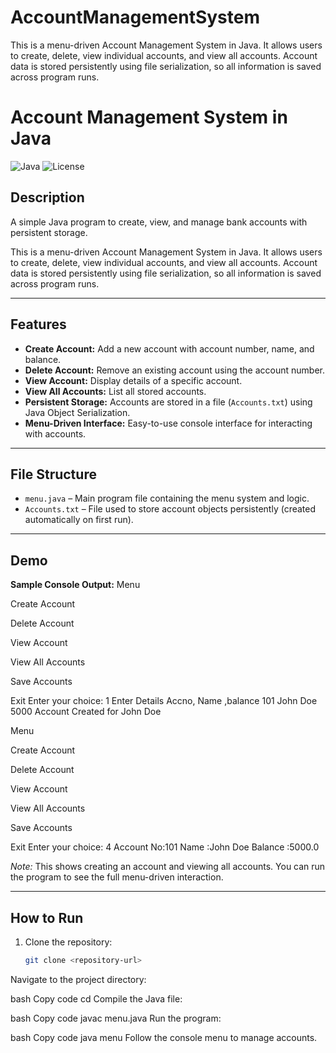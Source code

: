 # AccountManagementSystem
This is a menu-driven Account Management System in Java. It allows users to create, delete, view individual accounts, and view all accounts. Account data is stored persistently using file serialization, so all information is saved across program runs.

# Account Management System in Java

![Java](https://img.shields.io/badge/Language-Java-red)
![License](https://img.shields.io/badge/License-MIT-green)

## Description
A simple Java program to create, view, and manage bank accounts with persistent storage.

This is a menu-driven Account Management System in Java. It allows users to create, delete, view individual accounts, and view all accounts. Account data is stored persistently using file serialization, so all information is saved across program runs.

---

## Features
- **Create Account:** Add a new account with account number, name, and balance.  
- **Delete Account:** Remove an existing account using the account number.  
- **View Account:** Display details of a specific account.  
- **View All Accounts:** List all stored accounts.  
- **Persistent Storage:** Accounts are stored in a file (`Accounts.txt`) using Java Object Serialization.  
- **Menu-Driven Interface:** Easy-to-use console interface for interacting with accounts.  

---

## File Structure
- `menu.java` – Main program file containing the menu system and logic.  
- `Accounts.txt` – File used to store account objects persistently (created automatically on first run).  

---

## Demo

**Sample Console Output:**
Menu

Create Account

Delete Account

View Account

View All Accounts

Save Accounts

Exit
Enter your choice:
1
Enter Details Accno, Name ,balance
101
John Doe
5000
Account Created for John Doe

Menu

Create Account

Delete Account

View Account

View All Accounts

Save Accounts

Exit
Enter your choice:
4
Account No:101
Name :John Doe
Balance :5000.0

*Note:* This shows creating an account and viewing all accounts. You can run the program to see the full menu-driven interaction.

---

## How to Run
1. Clone the repository:  
   ```bash
   git clone <repository-url>
Navigate to the project directory:

bash
Copy code
cd <repository-folder>
Compile the Java file:

bash
Copy code
javac menu.java
Run the program:

bash
Copy code
java menu
Follow the console menu to manage accounts.
